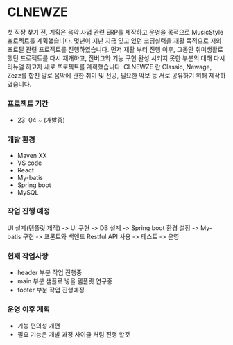 # CLNEWZE
첫 직장 찾기 전, 계획은 음악 사업 관련 ERP를 제작하고 운영을 목적으로 MusicStyle 프로젝트를 계획했습니다.
몇년이 지난 지금 잊고 있던 코딩실력을 재활 목적으로 저의 프로필 관련 프로젝트를 진행하였습니다.
먼저 재활 부터 진행 이후, 그동안 취미생활로 했던 프로젝트를 다시 재개하고, 잔버그와 기능 구현 완성 시키지 못한 부분의 대해 다시 리뉴얼 하고자 새로 프로젝트를 계획했습니다.
CLNEWZE 란 Classic, Newage, Zezz를 합친 말로 음악에 관한 취미 및 전공, 필요한 악보 등 서로 공유하기 위해 제작하였습니다.

### 프로젝트 기간
- 23' 04 ~ (개발중)

### 개발 환경
- Maven XX
- VS code
- React
- My-batis
- Spring boot
- MySQL


### 작업 진행 예정
UI 설계(템플릿 제작) -> UI 구현 -> DB 설계 -> Spring boot 환경 설정 -> My-batis 구현 -> 프론트와 백엔드 Restful API 사용 -> 테스트 -> 운영

### 현재 작업사항
- header 부분 작업 진행중
- main 부분 샘플로 넣을 템플릿 연구중
- footer 부분 작업 진행예정

### 운영 이후 계획
- 기능 편의성 개편
- 필요 기능은 개발 과정 사이클 처럼 진행 할것
